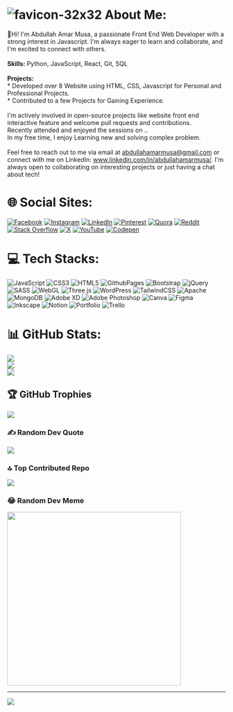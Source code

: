 # ![favicon-32x32](https://github.com/abdullahamarmusa/abdullahamarmusa/assets/105099811/6217e2b4-e398-490d-b990-bd04b4d1ab8d) About Me:

👋Hi! I'm Abdullah Amar Musa, a passionate Front End Web Developer with a strong interest in Javascript. I'm always eager to learn and collaborate, and I'm excited to connect with others.<br><br>
<b>Skills:</b> Python, JavaScript, React, Git, SQL<br><br><b>Projects:</b><br>* Developed over 8 Website using HTML, CSS, Javascript for Personal and Professional Projects.<br>* Contributed to a few Projects for Gaining Experience.<br><br>I'm actively involved in open-source projects like website front end interactive feature and welcome pull requests and contributions.<br>Recently attended  and enjoyed the sessions on ..<br>In my free time, I enjoy Learning new and solving complex problem.<br><br>Feel free to reach out to me via email at abdullahamarmusa@gmail.com or connect with me on LinkedIn: www.linkedin.com/in/abdullahamarmusa/. I'm always open to collaborating on interesting projects or just having a chat about tech!


# 🌐 Social Sites:

[![Facebook](https://img.shields.io/badge/Facebook-%231877F2.svg?logo=Facebook&logoColor=white)](https://facebook.com/abdullahamarmusa) [![Instagram](https://img.shields.io/badge/Instagram-%23E4405F.svg?logo=Instagram&logoColor=white)](https://instagram.com/abdullahamarmusa) [![LinkedIn](https://img.shields.io/badge/LinkedIn-%230077B5.svg?logo=linkedin&logoColor=white)](https://linkedin.com/in/abdullahamarmusa) [![Pinterest](https://img.shields.io/badge/Pinterest-%23E60023.svg?logo=Pinterest&logoColor=white)](https://pinterest.com/abdullahamarmusa) [![Quora](https://img.shields.io/badge/Quora-%23B92B27.svg?logo=Quora&logoColor=white)](https://quora.com/profile/abdullahamarmusa) [![Reddit](https://img.shields.io/badge/Reddit-%23FF4500.svg?logo=Reddit&logoColor=white)](https://reddit.com/user/abdullahamarmusa) [![Stack Overflow](https://img.shields.io/badge/-Stackoverflow-FE7A16?logo=stack-overflow&logoColor=white)](https://stackoverflow.com/users/abdullahamarmusa) [![X](https://img.shields.io/badge/X-black.svg?logo=X&logoColor=white)](https://x.com/abdulahamarmusa) [![YouTube](https://img.shields.io/badge/YouTube-%23FF0000.svg?logo=YouTube&logoColor=white)](https://youtube.com/@abdullahamarmusa) [![Codepen](https://img.shields.io/badge/Codepen-000000?style=for-the-badge&logo=codepen&logoColor=white)](https://codepen.io/abdullahamarmusa) 

# 💻 Tech Stacks:

![JavaScript](https://img.shields.io/badge/javascript-%23323330.svg?style=for-the-badge&logo=javascript&logoColor=%23F7DF1E) ![CSS3](https://img.shields.io/badge/css3-%231572B6.svg?style=for-the-badge&logo=css3&logoColor=white) ![HTML5](https://img.shields.io/badge/html5-%23E34F26.svg?style=for-the-badge&logo=html5&logoColor=white) ![GithubPages](https://img.shields.io/badge/github%20pages-121013?style=for-the-badge&logo=github&logoColor=white) ![Bootstrap](https://img.shields.io/badge/bootstrap-%238511FA.svg?style=for-the-badge&logo=bootstrap&logoColor=white) ![jQuery](https://img.shields.io/badge/jquery-%230769AD.svg?style=for-the-badge&logo=jquery&logoColor=white) ![SASS](https://img.shields.io/badge/SASS-hotpink.svg?style=for-the-badge&logo=SASS&logoColor=white) ![WebGL](https://img.shields.io/badge/WebGL-990000?logo=webgl&logoColor=white&style=for-the-badge) ![Three js](https://img.shields.io/badge/threejs-black?style=for-the-badge&logo=three.js&logoColor=white) ![WordPress](https://img.shields.io/badge/WordPress-%23117AC9.svg?style=for-the-badge&logo=WordPress&logoColor=white) ![TailwindCSS](https://img.shields.io/badge/tailwindcss-%2338B2AC.svg?style=for-the-badge&logo=tailwind-css&logoColor=white) ![Apache](https://img.shields.io/badge/apache-%23D42029.svg?style=for-the-badge&logo=apache&logoColor=white) ![MongoDB](https://img.shields.io/badge/MongoDB-%234ea94b.svg?style=for-the-badge&logo=mongodb&logoColor=white) ![Adobe XD](https://img.shields.io/badge/Adobe%20XD-470137?style=for-the-badge&logo=Adobe%20XD&logoColor=#FF61F6) ![Adobe Photoshop](https://img.shields.io/badge/adobe%20photoshop-%2331A8FF.svg?style=for-the-badge&logo=adobe%20photoshop&logoColor=white) ![Canva](https://img.shields.io/badge/Canva-%2300C4CC.svg?style=for-the-badge&logo=Canva&logoColor=white) ![Figma](https://img.shields.io/badge/figma-%23F24E1E.svg?style=for-the-badge&logo=figma&logoColor=white) ![Inkscape](https://img.shields.io/badge/Inkscape-e0e0e0?style=for-the-badge&logo=inkscape&logoColor=080A13) ![Notion](https://img.shields.io/badge/Notion-%23000000.svg?style=for-the-badge&logo=notion&logoColor=white) ![Portfolio](https://img.shields.io/badge/Portfolio-%23000000.svg?style=for-the-badge&logo=firefox&logoColor=#FF7139) ![Trello](https://img.shields.io/badge/Trello-%23026AA7.svg?style=for-the-badge&logo=Trello&logoColor=white)
# 📊 GitHub Stats:

![](https://github-readme-stats.vercel.app/api?username=abdullahamarmusa&theme=nightowl&hide_border=false&include_all_commits=true&count_private=true)<br/>
![](https://github-readme-streak-stats.herokuapp.com/?user=abdullahamarmusa&theme=nightowl&hide_border=false)<br/>
![](https://github-readme-stats.vercel.app/api/top-langs/?username=abdullahamarmusa&theme=nightowl&hide_border=false&include_all_commits=true&count_private=true&layout=compact)

## 🏆 GitHub Trophies

![](https://github-profile-trophy.vercel.app/?username=abdullahamarmusa&theme=radical&no-frame=false&no-bg=false&margin-w=4)

### ✍️ Random Dev Quote

![](https://quotes-github-readme.vercel.app/api?type=horizontal&theme=dark)

### 🔝 Top Contributed Repo

![](https://github-contributor-stats.vercel.app/api?username=abdullahamarmusa&limit=5&theme=onestar&combine_all_yearly_contributions=true)

### 😂 Random Dev Meme

<img src='https://randommeme-five.vercel.app/' style="height: 400px;"/>

---
[![](https://visitcount.itsvg.in/api?id=abdullahamarmusa&icon=4&color=0)](https://visitcount.itsvg.in)

